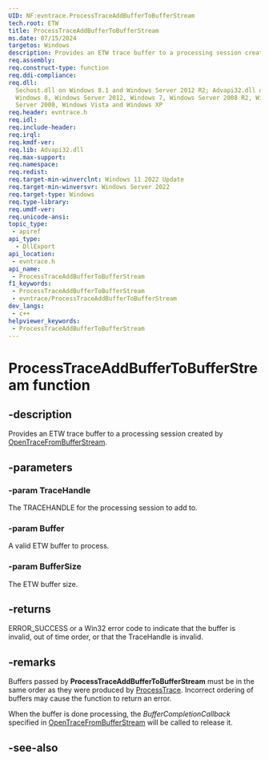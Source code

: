```yaml
---
UID: NF:evntrace.ProcessTraceAddBufferToBufferStream
tech.root: ETW
title: ProcessTraceAddBufferToBufferStream
ms.date: 07/15/2024
targetos: Windows
description: Provides an ETW trace buffer to a processing session created by OpenTraceFromBufferStream.
req.assembly: 
req.construct-type: function
req.ddi-compliance: 
req.dll:
  Sechost.dll on Windows 8.1 and Windows Server 2012 R2; Advapi32.dll on
  Windows 8, Windows Server 2012, Windows 7, Windows Server 2008 R2, Windows
  Server 2008, Windows Vista and Windows XP
req.header: evntrace.h
req.idl: 
req.include-header: 
req.irql: 
req.kmdf-ver: 
req.lib: Advapi32.dll
req.max-support: 
req.namespace: 
req.redist: 
req.target-min-winverclnt: Windows 11 2022 Update
req.target-min-winversvr: Windows Server 2022
req.target-type: Windows
req.type-library: 
req.umdf-ver: 
req.unicode-ansi: 
topic_type:
 - apiref
api_type:
  - DllExport
api_location:
 - evntrace.h
api_name:
 - ProcessTraceAddBufferToBufferStream
f1_keywords:
 - ProcessTraceAddBufferToBufferStream
 - evntrace/ProcessTraceAddBufferToBufferStream
dev_langs:
 - c++
helpviewer_keywords:
 - ProcessTraceAddBufferToBufferStream
---
```


# ProcessTraceAddBufferToBufferStream function

## -description

Provides an ETW trace buffer to a processing session created by [OpenTraceFromBufferStream](nf-evntrace-opentracefrombufferstream.md).

## -parameters

### -param TraceHandle

The TRACEHANDLE for the processing session to add to.

### -param Buffer

A valid ETW buffer to process.

### -param BufferSize

The ETW buffer size.

## -returns

ERROR_SUCCESS or a Win32 error code to indicate that the buffer is invalid, out of time order, or that the TraceHandle is invalid.

## -remarks

Buffers passed by **ProcessTraceAddBufferToBufferStream** must be in the same order as they were produced by [ProcessTrace](nf-evntrace-processtrace.md). Incorrect ordering of buffers may cause the function to return an error.

When the buffer is done processing, the *BufferCompletionCallback* specified in [OpenTraceFromBufferStream](nf-evntrace-opentracefrombufferstream.md) will be called to release it.

## -see-also

